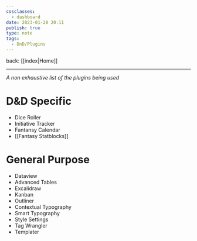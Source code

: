 ```yaml
---
cssclasses:
  - dashboard
date: 2023-01-28 20:11
publish: true
type: note
tags:
  - DnD/Plugins
---
```

back: [[index|Home]]

---
*A non exhaustive list of the plugins being used*

# D&D Specific
- Dice Roller
- Initiative Tracker
- Fantansy Calendar
- [[Fantasy Statblocks]]
# General Purpose
- Dataview
- Advanced Tables
- Excalidraw
- Kanban
- Outliner
- Contextual Typography
- Smart Typography
- Style Settings
- Tag Wrangler
- Templater
